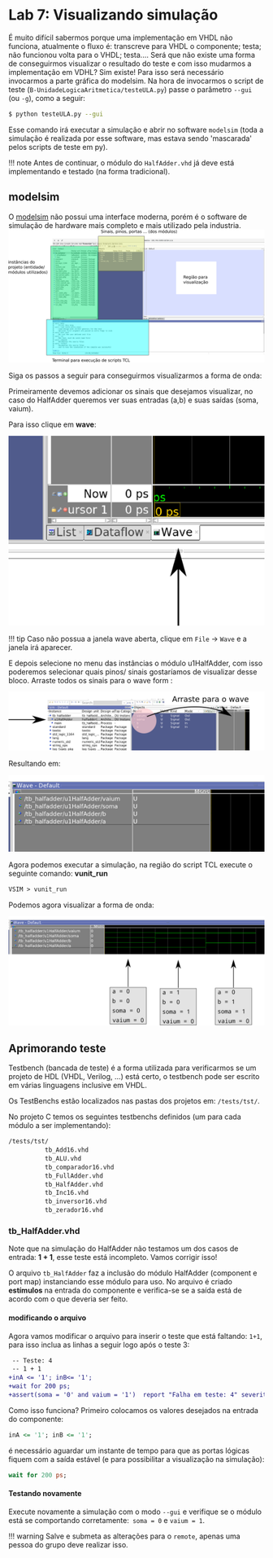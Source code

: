 # Lab 7: Visualizando simulação

<!--
!!! note "Sugestão"
    1. Realizar o lab individualmente
    1. Ficar no canal do grupo e tirar dúvidas entre os colegas!
-->

É muito difícil sabermos porque uma implementação em VHDL não funciona, atualmente o fluxo é: transcreve para VHDL o componente; testa; não funcionou volta para o VHDL; testa.... Será que não existe uma forma de conseguirmos visualizar o resultado do teste e com isso mudarmos a implementação em VDHL? Sim existe! Para isso será necessário invocarmos a parte gráfica do modelsim. 
Na hora de invocarmos o script de teste (`B-UnidadeLogicaAritmetica/testeULA.py`) passe o parâmetro `--gui` (ou `-g`), como a seguir:

```bash
$ python testeULA.py --gui
```

Esse comando irá executar a simulação e abrir no software `modelsim` (toda a simulação é realizada por esse software, mas estava sendo 'mascarada' pelos scripts de teste em py).

!!! note
    Antes de continuar, o módulo do `HalfAdder.vhd` já deve está implementando e testado (na forma tradicional).

## modelsim

O [modelsim](https://www.mentor.com/company/higher_ed/modelsim-student-edition) não possui uma interface moderna, porém é o software de simulação de hardware mais completo e mais utilizado pela industria. 
![ModelSim](figs/D-ULA/D-modelsim1a.png)

Siga os passos a seguir para conseguirmos visualizarmos a forma de onda:

Primeiramente devemos adicionar os sinais que desejamos visualizar, no caso do HalfAdder queremos ver suas entradas (a,b) e suas saídas (soma, vaium).

Para isso clique em **wave**:

![ModelSim](figs/D-ULA/D-modelsim2.png)

!!! tip
    Caso não possua a janela wave aberta, clique em `File` -> `Wave` e a janela irá aparecer.

E depois selecione no menu das instâncias o módulo u1HalfAdder, com isso poderemos selecionar quais pinos/ sinais gostaríamos de visualizar desse bloco. Arraste todos os sinais para o wave form :

![ModelSim](figs/D-ULA/D-modelsim3.png)

Resultando em:

![ModelSim](figs/D-ULA/D-modelsim4.png)

Agora podemos executar a simulação, na região do script TCL execute o seguinte comando: **vunit_run**

```tcl
VSIM > vunit_run
```

Podemos agora visualizar a forma de onda:

![ModelSim](figs/D-ULA/D-modelsim5.png)

## Aprimorando teste

Testbench (bancada de teste) é a forma utilizada para verificarmos se um projeto de HDL (VHDL, Verilog, ...) está certo, o testbench pode ser escrito em várias linguagens inclusive em VHDL.

Os TestBenchs estão localizados nas pastas dos projetos em: `/tests/tst/`.

No projeto C temos os seguintes testbenchs definidos (um para cada módulo a ser implementando):

```bash
/tests/tst/
          tb_Add16.vhd
          tb_ALU.vhd
          tb_comparador16.vhd
          tb_FullAdder.vhd
          tb_HalfAdder.vhd 
          tb_Inc16.vhd
          tb_inversor16.vhd
          tb_zerador16.vhd
```

### tb_HalfAdder.vhd

Note que na simulação do HalfAdder não testamos um dos casos de entrada: **1 + 1**, esse teste está incompleto. Vamos corrigir isso!

O arquivo `tb_HalfAdder` faz a inclusão do módulo HalfAdder (component e port map) instanciando esse módulo para uso. No arquivo é criado **estímulos** na entrada do componente e verifica-se se a saída está de acordo com o que deveria ser feito.

#### modificando o arquivo

Agora vamos modificar o arquivo para inserir o teste que está faltando: `1+1`, para isso inclua as linhas a seguir logo após o teste 3:

```diff
 -- Teste: 4
 -- 1 + 1
+inA <= '1'; inB<= '1';
+wait for 200 ps;
+assert(soma = '0' and vaium = '1')  report "Falha em teste: 4" severity error;
```

Como isso funciona? Primeiro colocamos os valores desejados na entrada do componente:

``` vhd
inA <= '1'; inB <= '1';
```

é necessário aguardar um instante de tempo para que as portas lógicas fiquem com a saída estável (e para possibilitar a visualização na simulação):

``` vhd
wait for 200 ps;
```

#### Testando novamente

Execute novamente a simulação com o modo `--gui` e verifique se o módulo está se comportando corretamente:` soma = 0` e `vaium = 1`.

!!! warning
    Salve e submeta as alterações para o `remote`, apenas uma pessoa do grupo deve realizar isso.
